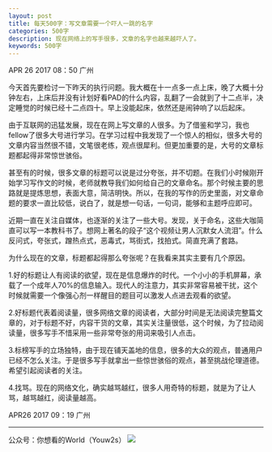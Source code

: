 ```yaml
---
layout: post
title: 每天500字：写文章需要一个吓人一跳的名字
categories: 500字
description: 现在网络上的写手很多，文章的名字也越来越吓人了。
keywords: 500字
---
```


APR 26 2017  08：50 广州

今天首先要检讨一下昨天的执行问题。我大概在十一点多一点上床，晚了大概十分钟左右，上床后并没有计划好看PAD的什么内容，乱翻了一会就到了十二点半，决定睡觉的时候已经十二点四十。早上没能起床，依然还是闹钟响了以后起床。

由于互联网的迅猛发展，现在在网上写文章的人很多。为了借鉴和学习，我也fellow了很多大号进行学习。在学习过程中我发现了一个惊人的相似，很多大号的文章内容当然很不错，文笔很老练，观点很犀利。但更加重要的是，大号的文章标题都起得非常惊世骇俗。

甚至有的时候，很多文章的标题可以说是过分夸张，并不切题。在我们小时候刚开始学习写作文的时候，老师就教导我们如何给自己的文章命名。那个时候主要的思路就是提炼思想，表面大意，简洁明快。所以，在我的写作的历史里面，对文章命题的要求一直比较低，说白了，就是想一句话，一句词，能够和主题呼应即可。

近期一直在关注自媒体，也逐渐的关注了一些大号。发现，关于命名，这些大咖简直可以写一本教科书了。想网上著名的段子“这个视频让男人沉默女人流泪”。什么反问式，夸张式，蹭热点式，恶毒式，骂街式，找拍式。简直充满了套路。

为什么现在的文章，标题都起得那么夸张呢？在我看来其实主要有几个原因。

1.好的标题让人有阅读的欲望，现在是信息爆炸的时代。一个小小的手机屏幕，承载了一个成年人70%的信息输入。现代人的注意力，其实非常容易被干扰，这个时候就需要一个像强心剂一样醒目的题目可以激发人点进去观看的欲望。

2.好标题代表着阅读量，很多网络文章的阅读者，大部分时间是无法阅读完整篇文章的，对于标题不好，内容干货的文章，其实关注量很低，这个时候，为了拉动阅读量，很多写手不惜采用一些非常夸张的用词来吸引人点击。

3.标榜写手的立场独特，由于现在铺天盖地的信息，很多的大众的观点，普通用户已经不怎么关注。于是很多写手就拿出一些惊世骇俗的观点，甚至挑战伦理道德。希望引起阅读者的关注。

4.找骂。现在的网络文化，确实越骂越红，很多人用奇特的标题，就是为了让人骂，越骂越红，阅读量越高。


APR26 2017  09：19 广州

---- 
公众号：你想看的World（Youw2s）
![][image-1]

[image-1]:	http://upload-images.jianshu.io/upload_images/3342594-dca1f89eba3e50ca.jpg?imageMogr2/auto-orient/strip%7CimageView2/2/w/1240